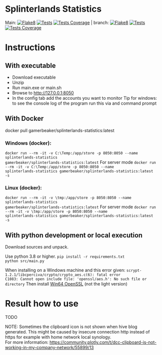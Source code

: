 # Splinterlands Statistics

Main:
[![Flake8](https://gamerbeaker007.github.io/splinterlands-statistics/main/flake8-badge.svg)](https://gamerbeaker007.github.io/splinterlands-statistics/main/flake8/)
[![Tests](https://gamerbeaker007.github.io/splinterlands-statistics/main/junit-badge.svg)](https://gamerbeaker007.github.io/splinterlands-statistics/main/junit/)
[![Tests Coverage](https://gamerbeaker007.github.io/splinterlands-statistics/main/coverage-badge.svg)](https://gamerbeaker007.github.io/splinterlands-statistics/main/coverage/) | branch:
[![Flake8](https://gamerbeaker007.github.io/splinterlands-statistics/branch/flake8-badge.svg)](https://gamerbeaker007.github.io/splinterlands-statistics/branch/flake8/)
[![Tests](https://gamerbeaker007.github.io/splinterlands-statistics/branch/junit-badge.svg)](https://gamerbeaker007.github.io/splinterlands-statistics/branch/junit/)
[![Tests Coverage](https://gamerbeaker007.github.io/splinterlands-statistics/branch/coverage-badge.svg)](https://gamerbeaker007.github.io/splinterlands-statistics/branch/coverage/)

# Instructions

## With executable

* Download executable
* Unzip
* Run main.exe or main.sh
* Browse to http://127.0.0.1:8050
* In the config tab add the accounts you want to monitor
  Tip for windows: to see the console log of the program run this via and command prompt

## With Docker

docker pull gamerbeaker/splinterlands-statistics:latest

### Windows (docker):

<code>docker run --rm -it -v C:\Temp\:/app/store -p 8050:8050 --name splinterlands-statistics
gamerbeaker/splinterlands-statistics:latest</code>
For server mode
<code>docker run --rm -it -v C:\Temp\:/app/store -p 8050:8050 --name splinterlands-statistics
gamerbeaker/splinterlands-statistics:latest -s</code>

### Linux (docker):

<code>docker run --rm -it -v \tmp\:/app/store -p 8050:8050 --name splinterlands-statistics
gamerbeaker/splinterlands-statistics:latest</code>
For server mode
<code>docker run --rm -it -v \tmp\:/app/store -p 8050:8050 --name splinterlands-statistics
gamerbeaker/splinterlands-statistics:latest -s</code>

## With python development or local execution

Download sources and unpack.

Use python 3.8 or higher.
<code>pip install -r requirements.txt
python src/main.py</code>

When installing on a Windows machine and this error given:
<code>scrypt-1.2.1/libcperciva/crypto/crypto_aes.c(6): fatal error C1083: Cannot open include file: 'openssl/aes.h': No
such file or directory</code>
Then install [Win64 OpenSSL](https://slproweb.com/products/Win32OpenSSL.html) (not the light version)

# Result how to use

TODO

NOTE: Sometimes the clipboard icon is not shown when hive blog generated.
This might be caused by insecure connection http instead of https for example with home network local synology.  
For more information: https://community.plotly.com/t/dcc-clipboard-is-not-working-in-my-company-network/55899/13

